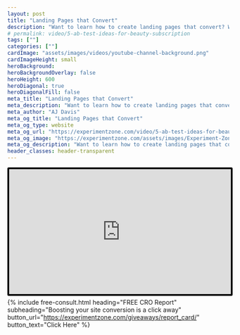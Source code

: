 ```yaml
---
layout: post
title: "Landing Pages that Convert"
description: "Want to learn how to create landing pages that convert? We'll discuss how sites can boost conversion with just small tweaks."
# permalink: video/5-ab-test-ideas-for-beauty-subscription
tags: [""]
categories: [""]
cardImage: "assets/images/videos/youtube-channel-background.png"
cardImageHeight: small
heroBackground:
heroBackgroundOverlay: false
heroHeight: 600
heroDiagonal: true
heroDiagonalFill: false
meta_title: "Landing Pages that Convert"
meta_description: "Want to learn how to create landing pages that convert? We'll discuss how sites can boost conversion with just small tweaks."
meta_author: "AJ Davis"
meta_og_title: "Landing Pages that Convert"
meta_og_type: website
meta_og_url: "https://experimentzone.com/video/5-ab-test-ideas-for-beauty-subscription"
meta_og_image: "https://experimentzone.com/assets/images/Experiment-Zone-logo-color.png"
meta_og_description: "Want to learn how to create landing pages that convert? We'll discuss how sites can boost conversion with just small tweaks."
header_classes: header-transparent
---
```


<style>
    .video {
        border: 4px solid black;
        border-radius: 3px;
    }
    .work-summary {
        border: 0px solid black;
    }
    .iframe-container{
        position: relative;
        width: 100%;
        padding-bottom: 56.25%; 
        height: 0;
    }
    .iframe-container iframe{
        position: absolute;
        top:0;
        left: 0;
        width: 100%;
        height: 100%;
    }
</style>

<div class="mt-0 mt-md-n14 work work-summary justify-content-center iframe-container">
    <iframe class="video" src="https://www.youtube.com/embed/IVevjnhYGiU" title="YouTube video player" frameborder="0" allow="accelerometer; autoplay; clipboard-write; encrypted-media; gyroscope; picture-in-picture" allowfullscreen></iframe>
</div>

{% include free-consult.html heading="FREE CRO Report"
subheading="Boosting your site conversion is a click away"
button_url="https://experimentzone.com/giveaways/report_card/"
button_text="Click Here" %}
